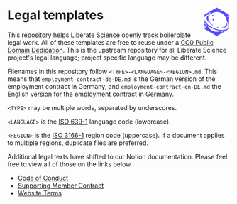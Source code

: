 # Legal templates <img src="https://raw.githubusercontent.com/libscie/design/main/libscie-logomark-1024-square.png" align="right" height="64" />

This repository helps Liberate Science openly track boilerplate legal work. All of these templates are free to reuse under a [CC0 Public Domain Dedication](https://creativecommons.org/publicdomain/zero/1.0/legalcode). This is the upstream repository for all Liberate Science project's legal language; project specific language may be different.

Filenames in this repository follow `<TYPE>-<LANGUAGE>-<REGION>.md`. This means that `employment-contract-de-DE.md` is the German version of the employment contract in Germany, and `employment-contract-en-DE.md` the English version for the employment contract in Germany. 

`<TYPE>` may be multiple words, separated by underscores.

`<LANGUAGE>` is the [ISO 639-1](https://en.wikipedia.org/wiki/List_of_ISO_639-1_codes) language code (lowercase).

`<REGION>` is the [ISO 3166-1](https://en.wikipedia.org/wiki/ISO_3166-1_alpha-2#Officially_assigned_code_elements) region code (uppercase). If a document applies to multiple regions, duplicate files are preferred.

Additional legal texts have shifted to our Notion documentation. Please feel free to view all of those on the links below.

* [Code of Conduct](https://www.notion.so/libscie/Code-of-Conduct-580ab64832a2478fad7d9dfad9d3da15)
* [Supporting Member Contract](https://www.notion.so/libscie/Supporting-member-contract-e6ab7f693f9f4a21ab9f768c3ad39791)
* [Website Terms](https://www.notion.so/libscie/Terms-641476955a404f49aca6c64f55efd026)